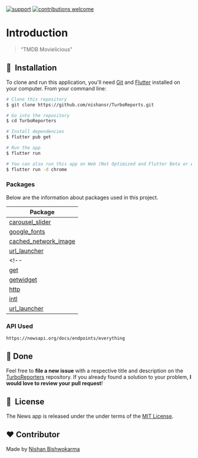 [![support](https://img.shields.io/badge/plateform-flutter%7Candroid%20studio-9cf?style=plastic&logo=appveyor)](https://github.com/nishansr/TurboReports)
[![contributions welcome](https://img.shields.io/badge/contributions-welcome-brightgreen.svg?style=flat)](https://github.com/nishansr/TurboReports/issues)

# Introduction

> “TMDB Movielicious" 

<!-- ## :bulb: Key Features (or What will you learn, if you are here to learn)

- [x] List Trending Movies
- [x] Check Movie Details
- [x] API Integration
- [x] Open Movie Trailer on YouTube
- [x] Search Movies
- [x] GetX State Management
- [ ] Show Details of Search Movie Result
- [ ] Refine Code
- [ ] Use local DB to store Favourite movie -->

## 🚀 &nbsp;Installation

To clone and run this application, you'll need [Git](https://git-scm.com) and [Flutter](https://flutter.dev/docs/get-started/install) installed on your computer. From your command line:

```bash
# Clone this repository
$ git clone https://github.com/nishansr/TurboReports.git

# Go into the repository
$ cd TurboReporters

# Install dependencies
$ flutter pub get

# Run the app
$ flutter run

# You can also run this app on Web (Not Optimized and Flutter Beta or Above Channel Required)
$ flutter run -d chrome
```

### Packages

Below are the information about packages used in this project.

| Package                                                     |
| ----------------------------------------------------------- |
| [carousel_slider](https://pub.dev/packages/carousel_slider) |
| [google_fonts](https://pub.dev/packages/google_fonts) |
| [cached_network_image](https://pub.dev/packages/cached_network_image) |
| [url_launcher](https://pub.dev/packages/url_launcher)       |
<!-- | [flutter_svg](https://pub.dev/packages/flutter_svg)         |
| [get](https://pub.dev/packages/get)                         |
| [getwidget](https://pub.dev/packages/getwidget)             |
| [http](https://pub.dev/packages/http)                       |
| [intl](https://pub.dev/packages/intl)                       |
| [url_launcher](https://pub.dev/packages/url_launcher)       | -->

### API Used

`https://newsapi.org/docs/endpoints/everything`


<!-- ### Directory Structure

The project directory structure is as follows: 
```
├── android
├── asset
├── build
├── ios
├── lib
    ├── controller
    ├── model
    ├── services
    ├── view
    ├── constants.dart
    ├── main.dart
├── pubspec.lock
├── pubspec.yaml

```

What's in **controller**
-> GetX controller

What's in **model**
-> Data Model for JSON data for easy access.

What's in **services**
-> http Network call to TMDB Database using TMDB API

What's in **view**
-> Contains the UI Widget for respected Page View. -->

## :clap: Done

Feel free to **file a new issue** with a respective title and description on the [TurboReporters](https://github.com/nishansr/TurboReports/issues) repository. If you already found a solution to your problem, **I would love to review your pull request**!

## 📘&nbsp; License

The News app is released under the under terms of the [MIT License](LICENSE).

## :heart: Contributor

Made by [Nishan Bishwokarma](https://github.com/nishansr)